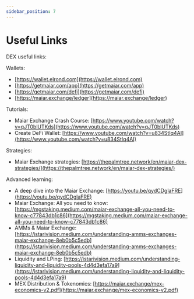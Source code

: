 ```yaml
---
sidebar_position: 7
---
```


# Useful Links

DEX useful links:

Wallets:

- [https://wallet.elrond.com](https://wallet.elrond.com)
- [https://getmaiar.com/app](https://getmaiar.com/app)
- [https://getmaiar.com/defi](https://getmaiar.com/defi)
- [https://maiar.exchange/ledger](https://maiar.exchange/ledger)

Tutorials:

- Maiar Exchange Crash Course: [https://www.youtube.com/watch?v=qJT0blUTKds](https://www.youtube.com/watch?v=qJT0blUTKds)
- Create DeFi Wallet: [https://www.youtube.com/watch?v=u834StIq4AI](https://www.youtube.com/watch?v=u834StIq4AI)

Strategies:

- Maiar Exchange strategies: [https://thepalmtree.network/en/maiar-dex-strategies/](https://thepalmtree.network/en/maiar-dex-strategies/)

Advanced learning:

- A deep dive into the Maiar Exchange: [https://youtu.be/qydCDglaFRE](https://youtu.be/qydCDglaFRE)
- Maiar Exchange: All you need to know: [https://mgstaking.medium.com/maiar-exchange-all-you-need-to-know-c77843db1c86](https://mgstaking.medium.com/maiar-exchange-all-you-need-to-know-c77843db1c86)
- AMMs & Maiar Exchange: [https://istarivision.medium.com/understanding-amms-exchanges-maiar-exchange-8eb0b5c5edb](https://istarivision.medium.com/understanding-amms-exchanges-maiar-exchange-8eb0b5c5edb)
- Liquidity and LPing: [https://istarivision.medium.com/understanding-liquidity-and-liquidity-pools-4d4d3efa17a9](https://istarivision.medium.com/understanding-liquidity-and-liquidity-pools-4d4d3efa17a9)
- MEX Distribution & Tokenomics: [https://maiar.exchange/mex-economics-v2.pdf](https://maiar.exchange/mex-economics-v2.pdf)
